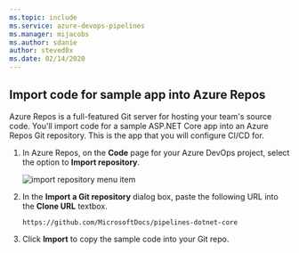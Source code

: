 ```yaml
---
ms.topic: include
ms.service: azure-devops-pipelines
ms.manager: mijacobs
ms.author: sdanie
author: steved0x
ms.date: 02/14/2020
---
```


## Import code for sample app into Azure Repos

Azure Repos is a full-featured Git server for hosting your team's source code. You'll import code for a sample ASP.NET Core app into an Azure Repos Git repository. This is the app that you will configure CI/CD for.

<!--
> [!NOTE]
> If you already have an ASP.NET Core application checked into your Azure Repos Git repository, you can use that for this quickstart, so long as your app does not depend on a database.
-->

1. In Azure Repos, on the **Code** page for your Azure DevOps project, select the option to **Import repository**.

   ![import repository menu item](../media/import-repository-menu-item.png)

2. In the **Import a Git repository** dialog box, paste the following URL into the **Clone URL** textbox.

   ```
   https://github.com/MicrosoftDocs/pipelines-dotnet-core
   ```

3. Click **Import** to copy the sample code into your Git repo.
